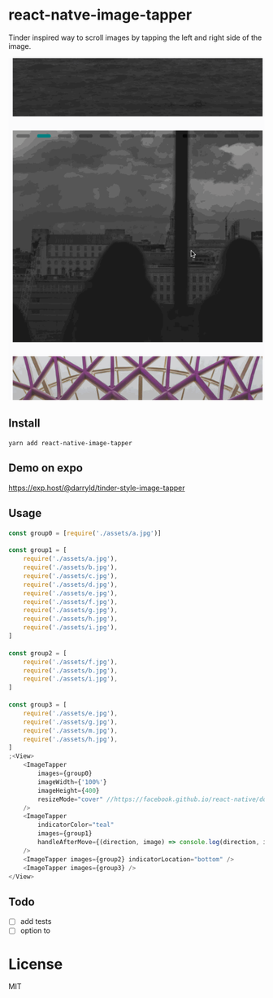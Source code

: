 # react-natve-image-tapper

Tinder inspired way to scroll images by tapping the left and right side of the
image.

![demo](demo.gif)

## Install

`yarn add react-native-image-tapper`

## Demo on expo

https://exp.host/@darryld/tinder-style-image-tapper

## Usage

```javascript
const group0 = [require('./assets/a.jpg')]

const group1 = [
    require('./assets/a.jpg'),
    require('./assets/b.jpg'),
    require('./assets/c.jpg'),
    require('./assets/d.jpg'),
    require('./assets/e.jpg'),
    require('./assets/f.jpg'),
    require('./assets/g.jpg'),
    require('./assets/h.jpg'),
    require('./assets/i.jpg'),
]

const group2 = [
    require('./assets/f.jpg'),
    require('./assets/b.jpg'),
    require('./assets/i.jpg'),
]

const group3 = [
    require('./assets/e.jpg'),
    require('./assets/g.jpg'),
    require('./assets/m.jpg'),
    require('./assets/h.jpg'),
]
;<View>
    <ImageTapper
        images={group0}
        imageWidth={'100%'}
        imageHeight={400}
        resizeMode="cover" //https://facebook.github.io/react-native/docs/image.html#resizemode
    />
    <ImageTapper
        indicatorColor="teal"
        images={group1}
        handleAfterMove={(direction, image) => console.log(direction, image)}
    />
    <ImageTapper images={group2} indicatorLocation="bottom" />
    <ImageTapper images={group3} />
</View>
```

## Todo

* [ ] add tests
* [ ] option to

# License

MIT
